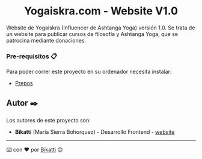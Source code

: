 <h1 align="center">
Yogaiskra.com - Website V1.0
</h1>

Website de Yogaiskra (Influencer de Ashtanga Yoga) versión 1.0. Se trata de un website para publicar cursos de filosofía y Ashtanga Yoga, que se patrocina mediante donaciones.

### Pre-requisitos 📋

Para poder correr este proyecto en su ordenador necesita instalar:

- [Prepos](https://prepros.io/)


## Autor ✒️

Los autores de este proyecto son:

* **Bikatti** (María Sierra Bohorquez) - Desarrollo Frontend - [website](https://bikatti.com)

---
⌨️ con ❤️ por [Bikatti](https://github.com/bikatti) 😊
